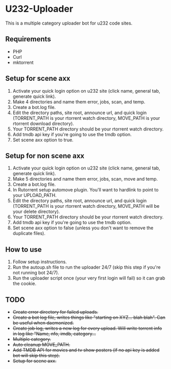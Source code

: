 # U232-Uploader
This is a multiple category uploader bot for u232 code sites.

## Requirements
* PHP
* Curl
* mktorrent

## Setup for scene axx
1. Activate your quick login option on u232 site (click name, general tab, generate quick link).
2. Make 4 directories and name them error, jobs, scan, and temp.
3. Create a bot.log file.
4. Edit the directory paths, site root, announce url, and quick login (TORRENT_PATH is your rtorrent watch directory, MOVE_PATH is your rtorrent download directory).
5. Your TORRENT_PATH directory should be your rtorrent watch directory.
6. Add tmdb api key if you're going to use the tmdb option.
7. Set scene axx option to true.

## Setup for non scene axx
1. Activate your quick login option on u232 site (click name, general tab, generate quick link).
2. Make 5 directories and name them error, jobs, scan, move and temp.
3. Create a bot.log file.
4. In Rutorrent setup automove plugin. You'll want to hardlink to point to your UPLOAD_PATH.
5. Edit the directory paths, site root, announce url, and quick login (TORRENT_PATH is your rtorrent watch directory, MOVE_PATH will be your delete directory).
6. Your TORRENT_PATH directory should be your rtorrent watch directory.
7. Add tmdb api key if you're going to use the tmdb option.
8. Set scene axx option to false (unless you don't want to remove the duplicate files).

## How to use
1. Follow setup instructions.
2. Run the autoup.sh file to run the uploader 24/7 (skip this step if you're not running bot 24/7).
3. Run the uploader script once (your very first login will fail) so it can grab the cookie.

## TODO
* <del>Create error directory for failed uploads.</del>
* <del>Create a bot log file, writes things like "starting on XYZ... blah blah". Can be useful when daemonized.</del>
* <del>Create job log, writes a new log for every upload.  Will write torrent info in log like "Name, nfo, imdb, category...</del>
* <del>Multiple category.</del>
* <del>Auto cleanup MOVE_PATH.</del>
* <del>Add TMDB API for movies and tv show posters (if no api key is added bot will skip this step).</del>
* <del>Setup for scene axx.</del>
